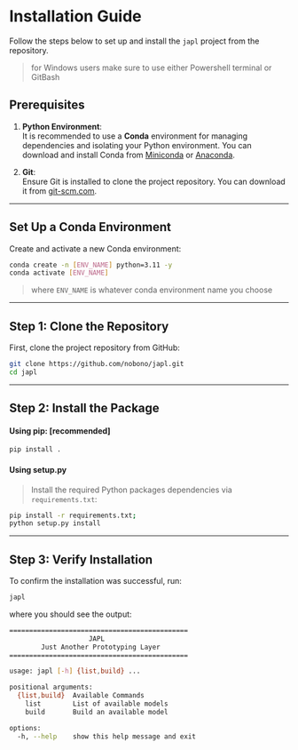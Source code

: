 # Installation Guide

Follow the steps below to set up and install the `japl` project from the repository.
>for Windows users make sure to use either Powershell terminal or GitBash

## Prerequisites

1. **Python Environment**:  
   It is recommended to use a **Conda** environment for managing dependencies and isolating your Python environment. You can download and install Conda from [Miniconda](https://docs.conda.io/en/latest/miniconda.html) or [Anaconda](https://www.anaconda.com/products/distribution).

2. **Git**:  
   Ensure Git is installed to clone the project repository. You can download it from [git-scm.com](https://git-scm.com/).

---

## Set Up a Conda Environment
Create and activate a new Conda environment:

```bash
conda create -n [ENV_NAME] python=3.11 -y
conda activate [ENV_NAME]
```
>where `ENV_NAME` is whatever conda environment name you choose

---

## Step 1: Clone the Repository

First, clone the project repository from GitHub:

```bash
git clone https://github.com/nobono/japl.git
cd japl
```

---

## Step 2: Install the Package
#### Using pip: [recommended]
```bash
pip install .
```

#### Using setup.py
>Install the required Python packages dependencies via `requirements.txt`:
```bash
pip install -r requirements.txt;
python setup.py install
```

---

## Step 3: Verify Installation
To confirm the installation was successful, run:

```bash
japl
```

where you should see the output:
```bash
=============================================
                    JAPL
        Just Another Prototyping Layer
=============================================

usage: japl [-h] {list,build} ...

positional arguments:
  {list,build}  Available Commands
    list        List of available models
    build       Build an available model

options:
  -h, --help    show this help message and exit
```
